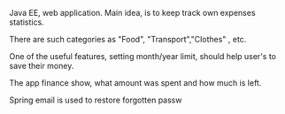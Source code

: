 Java EE, web application. 
Main idea, is to keep track own expenses statistics. 

There are such categories as "Food", "Transport","Clothes" , etc. 

One of the useful features, setting month/year limit, should help user's to save their money. 

The app finance show, what amount was spent and how much is left. 

Spring email is used to restore forgotten passw

